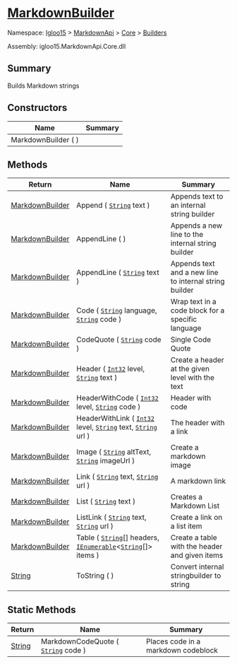 # [MarkdownBuilder](./MarkdownBuilder.md)

Namespace: [Igloo15]() > [MarkdownApi]() > [Core](./../README.md) > [Builders](./README.md)

Assembly: igloo15.MarkdownApi.Core.dll

## Summary
Builds Markdown strings

## Constructors

| Name | Summary | 
| --- | --- | 
| MarkdownBuilder (  ) |  | 


## Methods

| Return | Name | Summary | 
| --- | --- | --- | 
| [MarkdownBuilder](./MarkdownBuilder.md) | Append ( [`String`](https://docs.microsoft.com/en-us/dotnet/api/System.String) text ) | Appends text to an internal string builder | 
| [MarkdownBuilder](./MarkdownBuilder.md) | AppendLine (  ) | Appends a new line to the internal string builder | 
| [MarkdownBuilder](./MarkdownBuilder.md) | AppendLine ( [`String`](https://docs.microsoft.com/en-us/dotnet/api/System.String) text ) | Appends text and a new line to internal string builder | 
| [MarkdownBuilder](./MarkdownBuilder.md) | Code ( [`String`](https://docs.microsoft.com/en-us/dotnet/api/System.String) language, [`String`](https://docs.microsoft.com/en-us/dotnet/api/System.String) code ) | Wrap text in a code block for a specific language | 
| [MarkdownBuilder](./MarkdownBuilder.md) | CodeQuote ( [`String`](https://docs.microsoft.com/en-us/dotnet/api/System.String) code ) | Single Code Quote | 
| [MarkdownBuilder](./MarkdownBuilder.md) | Header ( [`Int32`](https://docs.microsoft.com/en-us/dotnet/api/System.Int32) level, [`String`](https://docs.microsoft.com/en-us/dotnet/api/System.String) text ) | Create a header at the given level with the text | 
| [MarkdownBuilder](./MarkdownBuilder.md) | HeaderWithCode ( [`Int32`](https://docs.microsoft.com/en-us/dotnet/api/System.Int32) level, [`String`](https://docs.microsoft.com/en-us/dotnet/api/System.String) code ) | Header with code | 
| [MarkdownBuilder](./MarkdownBuilder.md) | HeaderWithLink ( [`Int32`](https://docs.microsoft.com/en-us/dotnet/api/System.Int32) level, [`String`](https://docs.microsoft.com/en-us/dotnet/api/System.String) text, [`String`](https://docs.microsoft.com/en-us/dotnet/api/System.String) url ) | The header with a link | 
| [MarkdownBuilder](./MarkdownBuilder.md) | Image ( [`String`](https://docs.microsoft.com/en-us/dotnet/api/System.String) altText, [`String`](https://docs.microsoft.com/en-us/dotnet/api/System.String) imageUrl ) | Create a markdown image | 
| [MarkdownBuilder](./MarkdownBuilder.md) | Link ( [`String`](https://docs.microsoft.com/en-us/dotnet/api/System.String) text, [`String`](https://docs.microsoft.com/en-us/dotnet/api/System.String) url ) | A markdown link | 
| [MarkdownBuilder](./MarkdownBuilder.md) | List ( [`String`](https://docs.microsoft.com/en-us/dotnet/api/System.String) text ) | Creates a Markdown List | 
| [MarkdownBuilder](./MarkdownBuilder.md) | ListLink ( [`String`](https://docs.microsoft.com/en-us/dotnet/api/System.String) text, [`String`](https://docs.microsoft.com/en-us/dotnet/api/System.String) url ) | Create a link on a list item | 
| [MarkdownBuilder](./MarkdownBuilder.md) | Table ( [`String`](https://docs.microsoft.com/en-us/dotnet/api/System.String)[] headers, [`IEnumerable`](https://docs.microsoft.com/en-us/dotnet/api/System.Collections.Generic.IEnumerable-1)\<[`String`](https://docs.microsoft.com/en-us/dotnet/api/System.String)[]> items ) | Create a table with the header and given items | 
| [String](https://docs.microsoft.com/en-us/dotnet/api/System.String) | ToString (  ) | Convert internal stringbuilder to string | 


## Static Methods

| Return | Name | Summary | 
| --- | --- | --- | 
| [String](https://docs.microsoft.com/en-us/dotnet/api/System.String) | MarkdownCodeQuote ( [`String`](https://docs.microsoft.com/en-us/dotnet/api/System.String) code ) | Places code in a markdown codeblock | 


